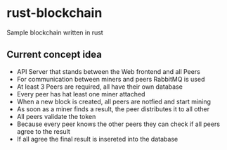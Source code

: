 # rust-blockchain

Sample blockchain written in rust

## Current concept idea

- API Server that stands between the Web frontend and all Peers
- For communication between miners and peers RabbitMQ is used
- At least 3 Peers are required, all have their own database
- Every peer has hat least one miner attached
- When a new block is created, all peers are notfied and start mining
- As soon as a miner finds a result, the peer distributes it to all other
- All peers validate the token
- Because every peer knows the other peers they can check if all peers agree to the result
- If all agree the final result is insereted into the database